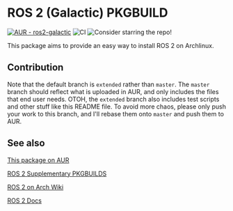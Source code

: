 # ROS 2 (Galactic) PKGBUILD

[![AUR - ros2-galactic](https://img.shields.io/static/v1?label=AUR&message=ros2-galactic&color=1793D1&logo=archlinux)](https://aur.archlinux.org/packages/ros2-galactic/)
![CI](https://github.com/m2-farzan/ros2-galactic-PKGBUILD/actions/workflows/test.yaml/badge.svg?branch=extended)
![Consider starring the repo!](https://img.shields.io/static/v1?label=&message=Consider+starring+the+repo!&color=gold)

This package aims to provide an easy way to install ROS 2 on Archlinux.

## Contribution

Note that the default branch is `extended` rather than  `master`. The 
`master` branch should reflect what is uploaded in AUR, and only 
includes the files that end user needs. OTOH, the `extended` branch 
also includes test scripts and other stuff like this README file. To avoid 
more chaos, please only push your work to this branch, and I'll rebase 
them onto `master` and push them to AUR.

## See also

[This package on AUR](https://aur.archlinux.org/packages/ros2-galactic/)

[ROS 2 Supplementary PKGBUILDS](https://github.com/m2-farzan/ros2-supplementary-pkgbuilds)

[ROS 2 on Arch Wiki](https://wiki.archlinux.org/index.php/ROS)

[ROS 2 Docs](https://docs.ros.org/en/galactic)
